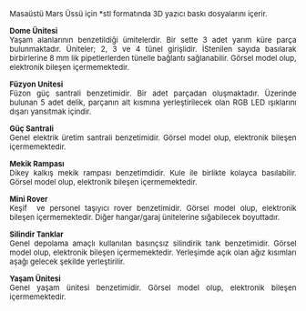<p align="justify"><font size="2">Masaüstü Mars Üssü için *stl formatında 3D 
yazıcı baskı dosyalarını içerir.</font></p>
<p align="justify"><font size="2"><b>Dome Ünitesi</b><br>
Yaşam alanlarının benzetildiği ümitelerdir. Bir sette 3 adet yarım küre parça 
bulunmaktadır. Üniteler; 2, 3 ve 4 tünel girişlidir. İStenilen sayıda basılarak 
birbirlerine 8 mm lik pipetlerlerden tünelle bağlantı sağlanabilir. Görsel model 
olup, elektronik bileşen içermemektedir.</font></p>
<p align="justify"><font size="2"><b>Füzyon Unitesi</b><br>
Füzon güç santrali benzetimidir. Bir adet parçadan oluşmaktadır. Üzerinde 
bulunan 5 adet delik, parçanın alt kısmına yerleştirilecek olan RGB LED 
ışıklarını dışarı yansıtmak içindir.</font></p>
<p align="justify"><font size="2"><b>Güç Santrali<br>
</b>Genel elektrik üretim santrali benzetimidir. Görsel model olup, elektronik 
bileşen içermemektedir.</font></p>
<p align="justify"><font size="2"><b>Mekik Rampası</b><br>
Dikey kalkış mekik rampası benzetimdidir. Kule ile birlikte kolayca basılabilir. 
Görsel model olup, elektronik bileşen içermemektedir.</font></p>
<p align="justify"><font size="2"><b>Mini Rover<br>
</b>Keşif&nbsp; ve personel taşıyıcı rover benzetimidir. Görsel model olup, 
elektronik bileşen içermemektedir. Diğer hangar/garaj ünitelerine sığabilecek 
boyuttadır.</font></p>
<p align="justify"><b><font size="2">Silindir Tanklar</font></b><font size="2"><b><br>
</b>Genel depolama amaçlı kullanılan basınçsız silindirik tank benzetimidir. 
Görsel model olup, elektronik bileşen içermemektedir. Yerleşimde açık olan ağız 
kısımları aşağı gelecek şekilde yerleştirilir.</font></p>
<p align="justify"><b><font size="2">Yaşam Ünitesi</font></b><font size="2"><b><br>
</b>Genel yaşam ünitesi benzetimidir. Görsel model olup, elektronik bileşen 
içermemektedir.</font></p>
